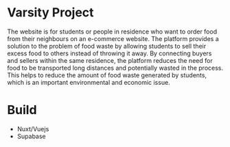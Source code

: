 # Varsity Project 
The website is for students or people in residence who want to order food from their neighbours on an e-commerce website. 
The platform provides a solution to the problem of food waste by allowing students to sell their excess food to others instead of throwing it away. By connecting buyers and sellers within the same residence, the platform reduces the need for food to be transported long distances and potentially wasted in the process. This helps to reduce the amount of food waste generated by students, which is an important environmental and economic issue.

# Build
- Nuxt/Vuejs
- Supabase
